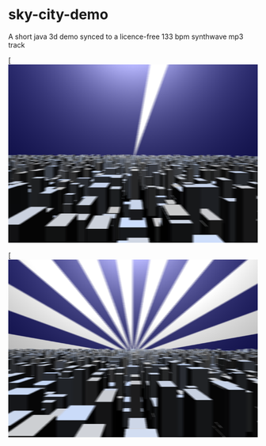 # sky-city-demo
A short java 3d demo synced to a licence-free 133 bpm synthwave mp3 track

[![alt text](https://github.com/conradplake/sky-city-demo/blob/a7ea4e248d68945a2b6126ffba11831d38970b40/Screenshot1.png "Screenshot1")

[![alt text](https://github.com/conradplake/sky-city-demo/blob/4b246bbc96a1b6d0eb704ba099ca720228a3b821/Screenshot2.png "Screenshot2")
